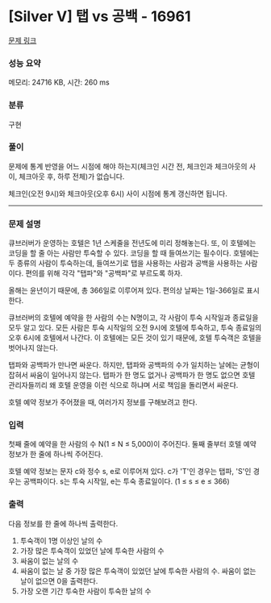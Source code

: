 # [Silver V] 탭 vs 공백 - 16961

[문제 링크](https://www.acmicpc.net/problem/16961)

### 성능 요약

메모리: 24716 KB, 시간: 260 ms

### 분류

구현

### 풀이

문제에 통계 반영을 어느 시점에 해야 하는지(체크인 시간 전, 체크인과 체크아웃의 사이, 체크아웃 후, 하루 전체)가 없습니다.

체크인(오전 9시)와 체크아웃(오후 6시) 사이 시점에 통계 갱신하면 됩니다.

---

### 문제 설명

<p>큐브러버가 운영하는 호텔은 1년 스케줄을 전년도에 미리 정해놓는다. 또, 이 호텔에는 코딩을 할 줄 아는 사람만 투숙할 수 있다. 코딩을 할 때 들여쓰기는 필수이다. 호텔에는 두 종류의 사람이 투숙하는데, 들여쓰기로 탭을 사용하는 사람과 공백을 사용하는 사람이다. 편의를 위해 각각 "탭파"와 "공백파"로 부르도록 하자.</p>

<p>올해는 윤년이기 때문에, 총 366일로 이루어져 있다. 편의상 날짜는 1일-366일로 표시한다.</p>

<p>큐브러버의 호텔에 예약을 한 사람의 수는 N명이고, 각 사람이 투숙 시작일과 종료일을 모두 알고 있다. 모든 사람은 투숙 시작일의 오전 9시에 호텔에 투숙하고, 투숙 종료일의 오후 6시에 호텔에서 나간다. 이 호텔에는 모든 것이 있기 때문에, 호텔 투숙객은 호텔을 벗어나지 않는다.</p>

<p>탭파와 공백파가 만나면 싸운다. 하지만, 탭파와 공백파의 수가 일치하는 날에는 균형이 잡혀서 싸움이 일어나지 않는다. 탭파가 한 명도 없거나 공백파가 한 명도 없으면 호텔 관리자들끼리 왜 호텔 운영을 이런 식으로 하냐며 서로 책임을 돌리면서 싸운다.</p>

<p>호텔 예약 정보가 주어졌을 때, 여러가지 정보를 구해보려고 한다.</p>

### 입력

 <p>첫째 줄에 예약을 한 사람의 수 N(1 ≤ N ≤ 5,000)이 주어진다. 둘째 줄부터 호텔 예약 정보가 한 줄에 하나씩 주어진다.</p>

<p>호텔 예약 정보는 문자 c와 정수 s, e로 이루어져 있다. c가 'T'인 경우는 탭파, 'S'인 경우는 공백파이다. s는 투숙 시작일, e는 투숙 종료일이다. (1 ≤ s ≤ e ≤ 366)</p>

### 출력

 <p>다음 정보를 한 줄에 하나씩 출력한다.</p>

<ol>
	<li>투숙객이 1명 이상인 날의 수</li>
	<li>가장 많은 투숙객이 있었던 날에 투숙한 사람의 수</li>
	<li>싸움이 없는 날의 수</li>
	<li>싸움이 없는 날 중 가장 많은 투숙객이 있었던 날에 투숙한 사람의 수. 싸움이 없는 날이 없으면 0을 출력한다.</li>
	<li>가장 오랜 기간 투숙한 사람이 투숙한 날의 수</li>
</ol>

